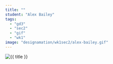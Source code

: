 ```yaml
---
title: ""
student: "Alex Bailey"
tags:
  - "gd3"
  - "sec2"
  - "gif"
  - "wk1"
image: "designamation/wk1sec2/alex-bailey.gif"
---
```


<img src="{{urls.media}}/{{ image }}" alt="{{ title }}"/>

